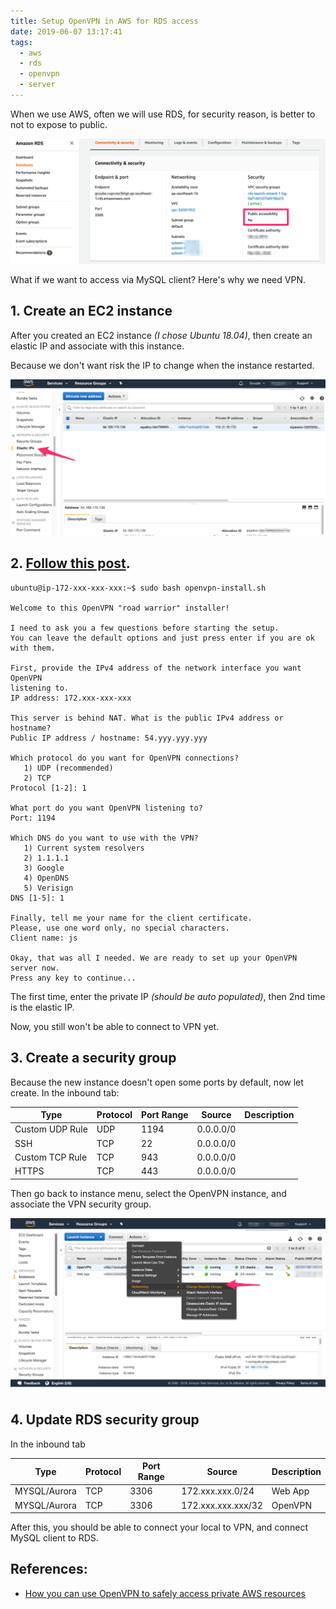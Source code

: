```yaml
---
title: Setup OpenVPN in AWS for RDS access
date: 2019-06-07 13:17:41
tags:
  - aws
  - rds
  - openvpn
  - server
---
```


When we use AWS, often we will use RDS, for security reason, is better to not to expose to public.

![RDS settings](/images/posts/2019-06-07-Setup-OpenVPN-in-AWS/rds-settings.png)

What if we want to access via MySQL client? Here's why we need VPN.

## 1. Create an EC2 instance

After you created an EC2 instance _(I chose Ubuntu 18.04)_, then create an elastic IP and associate with this instance.

Because we don't want risk the IP to change when the instance restarted.

![AWS Elastic IP](/images/posts/2019-06-07-Setup-OpenVPN-in-AWS/aws-ec2-elastic-ip.png)

## 2. [Follow this post](https://www.cyberciti.biz/faq/howto-setup-openvpn-server-on-ubuntu-linux-14-04-or-16-04-lts/).

```
ubuntu@ip-172-xxx-xxx-xxx:~$ sudo bash openvpn-install.sh

Welcome to this OpenVPN "road warrior" installer!

I need to ask you a few questions before starting the setup.
You can leave the default options and just press enter if you are ok with them.

First, provide the IPv4 address of the network interface you want OpenVPN
listening to.
IP address: 172.xxx-xxx-xxx

This server is behind NAT. What is the public IPv4 address or hostname?
Public IP address / hostname: 54.yyy.yyy.yyy

Which protocol do you want for OpenVPN connections?
   1) UDP (recommended)
   2) TCP
Protocol [1-2]: 1

What port do you want OpenVPN listening to?
Port: 1194

Which DNS do you want to use with the VPN?
   1) Current system resolvers
   2) 1.1.1.1
   3) Google
   4) OpenDNS
   5) Verisign
DNS [1-5]: 1

Finally, tell me your name for the client certificate.
Please, use one word only, no special characters.
Client name: js

Okay, that was all I needed. We are ready to set up your OpenVPN server now.
Press any key to continue...
```

The first time, enter the private IP _(should be auto populated)_, then 2nd time is the elastic IP.

Now, you still won't be able to connect to VPN yet.

## 3. Create a security group

Because the new instance doesn't open some ports by default, now let create.
In the inbound tab:

| Type            | Protocol | Port Range | Source    | Description |
| --------------- | -------- | ---------- | --------- | ----------- |
| Custom UDP Rule | UDP      | 1194       | 0.0.0.0/0 |             |
| SSH             | TCP      | 22         | 0.0.0.0/0 |             |
| Custom TCP Rule | TCP      | 943        | 0.0.0.0/0 |             |
| HTTPS           | TCP      | 443        | 0.0.0.0/0 |             |

Then go back to instance menu, select the OpenVPN instance, and associate the VPN security group.

![EC2 change security group](/images/posts/2019-06-07-Setup-OpenVPN-in-AWS/ec2-change-security-group.png)

## 4. Update RDS security group

In the inbound tab

| Type         | Protocol | Port Range | Source             | Description |
| ------------ | -------- | ---------- | ------------------ | ----------- |
| MYSQL/Aurora | TCP      | 3306       | 172.xxx.xxx.0/24   | Web App     |
| MYSQL/Aurora | TCP      | 3306       | 172.xxx.xxx.xxx/32 | OpenVPN     |

After this, you should be able to connect your local to VPN, and connect MySQL client to RDS.

## References:

- [How you can use OpenVPN to safely access private AWS resources](https://www.freecodecamp.org/news/how-you-can-use-openvpn-to-safely-access-private-aws-resources-f904cd24f890/)
